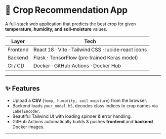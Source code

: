 # 🌱 Crop Recommendation App

A full‑stack web application that predicts the best crop for given **temperature, humidity, and soil‑moisture** values.

| Layer      | Tech                                                         |
|------------|--------------------------------------------------------------|
| Frontend   | React 18 · Vite · Tailwind CSS · lucide‑react icons          |
| Backend    | Flask · TensorFlow (pre‑trained Keras model)                 |
| CI / CD    | Docker · GitHub Actions · Docker Hub                         |

---

## ✨ Features
- Upload a **CSV** (`temp, humidity, soil moisture`) from the browser.
- Backend loads `your_model.h5`, decodes class indices to crop names via `LabelEncoder`.
- Beautiful Tailwind UI with loading spinner & error handling.
- GitHub Actions automatically builds & pushes **frontend** and **backend** Docker images.

---

